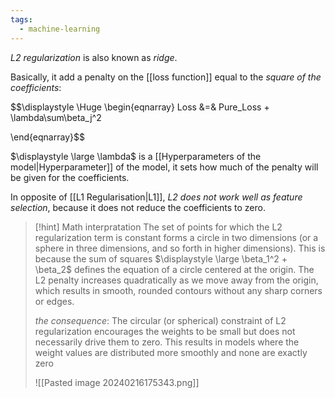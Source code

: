 ```yaml
---
tags:
  - machine-learning
---
```

*L2 regularization* is also known as *ridge*.

Basically, it add a penalty on the [[loss function]] equal to the *square of the coefficients*:

$$\displaystyle \Huge \begin{eqnarray} 
Loss &=& Pure\_Loss + \lambda\sum\beta_j^2

\end{eqnarray}$$

$\displaystyle \large \lambda$ is a [[Hyperparameters of the model|Hyperparameter]] of the model, it sets how much of the penalty will be given for the coefficients.

In opposite of [[L1 Regularisation|L1]], *L2 does not work well as feature selection*, because it does not reduce the coefficients to zero.

>[!hint] Math interpratation
> The set of points for which the L2 regularization term is constant forms a circle in two dimensions (or a sphere in three dimensions, and so forth in higher dimensions). This is because the sum of squares $\displaystyle \large \beta_1^2 + \beta_2$ defines the equation of a circle centered at the origin. The L2 penalty increases quadratically as we move away from the origin, which results in smooth, rounded contours without any sharp corners or edges.
> 
>*the consequence*: The circular (or spherical) constraint of L2 regularization encourages the weights to be small but does not necessarily drive them to zero. This results in models where the weight values are distributed more smoothly and none are exactly zero
>
>![[Pasted image 20240216175343.png]]




